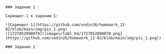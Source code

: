 ``` # Домашнее задание к занятию «Работа с данными (DDL/DML)» "Воронин Владислав"

### Задание 1

Скриншот-1 к заданию 1:

![Скриншот-1](https://github.com/vodin26/homework_12-02/blob/main/img/pic_1.png)
![1727852898070]([images/tabl_bd/1727852898070.png](https://github.com/vodin26/homework_12-02/blob/main/img/pic_1.png))

### Задание 2
